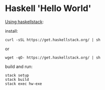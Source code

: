 # Haskell 'Hello World'

[Using haskellstack](https://docs.haskellstack.org/en/stable/README/):

install:

```
curl -sSL https://get.haskellstack.org/ | sh
```
or
```
wget -qO- https://get.haskellstack.org/ | sh
```

build and run:

```
stack setup
stack build
stack exec hw-exe
```
